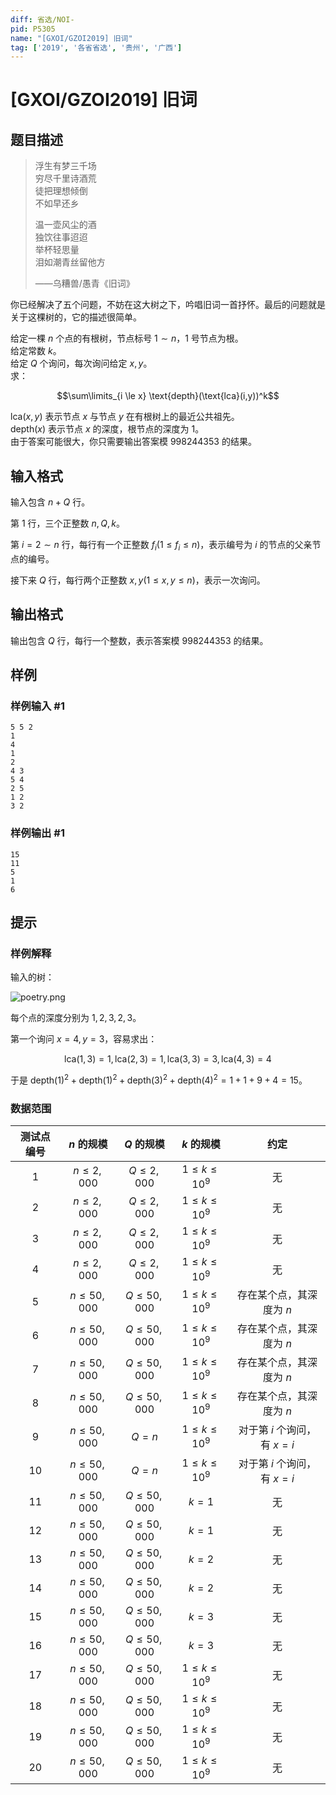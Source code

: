 ```yaml
---
diff: 省选/NOI-
pid: P5305
name: "[GXOI/GZOI2019] 旧词"
tag: ['2019', '各省省选', '贵州', '广西']
---
```

# [GXOI/GZOI2019] 旧词
## 题目描述

> 浮生有梦三千场  
> 穷尽千里诗酒荒  
> 徒把理想倾倒  
> 不如早还乡
>
> 温一壶风尘的酒  
> 独饮往事迢迢  
> 举杯轻思量  
> 泪如潮青丝留他方
>
> ——乌糟兽/愚青《旧词》

你已经解决了五个问题，不妨在这大树之下，吟唱旧词一首抒怀。最后的问题就是关于这棵树的，它的描述很简单。

给定一棵 $n$ 个点的有根树，节点标号 $1 \sim n$，$1$ 号节点为根。  
给定常数 $k$。  
给定 $Q$ 个询问，每次询问给定 $x,y$。  
求：

$$\sum\limits_{i \le x} \text{depth}(\text{lca}(i,y))^k$$

$\text{lca}(x,y)$ 表示节点 $x$ 与节点 $y$ 在有根树上的最近公共祖先。  
$\text{depth}(x)$ 表示节点 $x$ 的深度，根节点的深度为 $1$。  
由于答案可能很大，你只需要输出答案模 $998244353$ 的结果。

## 输入格式

输入包含 $n+Q$ 行。

第 $1$ 行，三个正整数 $n,Q,k$。

第 $i = 2 \sim n$ 行，每行有一个正整数 $f_i(1 \le f_i \le n)$，表示编号为 $i$ 的节点的父亲节点的编号。

接下来 $Q$ 行，每行两个正整数 $x,y(1 \le x,y \le n)$，表示一次询问。
## 输出格式

输出包含 $Q$ 行，每行一个整数，表示答案模 $998244353$ 的结果。
## 样例

### 样例输入 #1
```
5 5 2
1
4
1
2
4 3
5 4
2 5
1 2
3 2
```
### 样例输出 #1
```
15
11
5
1
6
```
## 提示

### 样例解释

输入的树：

![poetry.png](https://cdn.luogu.com.cn/upload/pic/56737.png)

每个点的深度分别为 $1,2,3,2,3$。

第一个询问 $x = 4,y = 3$，容易求出：  

$$\text{lca}(1, 3) = 1,\text{lca}(2, 3) = 1,\text{lca}(3, 3) = 3,\text{lca}(4, 3) = 4$$

于是 $\text{depth}(1)^2+\text{depth}(1)^2+\text{depth}(3)^2+\text{depth}(4)^2 = 1+1+9+4 = 15$。

### 数据范围

|测试点编号|$n$ 的规模|$Q$ 的规模|$k$ 的规模|约定|
|:-:|:-:|:-:|:-:|:-:|
|$1$|$n \le 2,000$|$Q \le 2,000$|$1 \le k \le 10^9$|无|
|$2$|$n \le 2,000$|$Q \le 2,000$|$1 \le k \le 10^9$|无|
|$3$|$n \le 2,000$|$Q \le 2,000$|$1 \le k \le 10^9$|无|
|$4$|$n \le 2,000$|$Q \le 2,000$|$1 \le k \le 10^9$|无|
|$5$|$n \le 50,000$|$Q \le 50,000$|$1 \le k \le 10^9$|存在某个点，其深度为 $n$|
|$6$|$n \le 50,000$|$Q \le 50,000$|$1 \le k \le 10^9$|存在某个点，其深度为 $n$|
|$7$|$n \le 50,000$|$Q \le 50,000$|$1 \le k \le 10^9$|存在某个点，其深度为 $n$|
|$8$|$n \le 50,000$|$Q \le 50,000$|$1 \le k \le 10^9$|存在某个点，其深度为 $n$|
|$9$|$n \le 50,000$|$Q = n$|$1 \le k \le 10^9$|对于第 $i$ 个询问，有 $x = i$|
|$10$|$n \le 50,000$|$Q = n$|$1 \le k \le 10^9$|对于第 $i$ 个询问，有 $x = i$|
|$11$|$n \le 50,000$|$Q \le 50,000$|$k = 1$|无|
|$12$|$n \le 50,000$|$Q \le 50,000$|$k = 1$|无|
|$13$|$n \le 50,000$|$Q \le 50,000$|$k = 2$|无|
|$14$|$n \le 50,000$|$Q \le 50,000$|$k = 2$|无|
|$15$|$n \le 50,000$|$Q \le 50,000$|$k = 3$|无|
|$16$|$n \le 50,000$|$Q \le 50,000$|$k = 3$|无|
|$17$|$n \le 50,000$|$Q \le 50,000$|$1 \le k \le 10^9$|无|
|$18$|$n \le 50,000$|$Q \le 50,000$|$1 \le k \le 10^9$|无|
|$19$|$n \le 50,000$|$Q \le 50,000$|$1 \le k \le 10^9$|无|
|$20$|$n \le 50,000$|$Q \le 50,000$|$1 \le k \le 10^9$|无|
